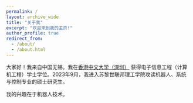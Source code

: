 ```yaml
---
permalink: /
layout: archive_wide
title: "关于我"
excerpt: "欢迎来到我的主页!"
author_profile: true
redirect_from: 
  - /about/
  - /about.html
---
```


<!-- translate below to chinese -->
大家好！我来自中国无锡。我在[香港中文大学（深圳）](https://cuhk.edu.cn) 获得电子信息工程（计算机工程）学士学位。2023年9月，我进入苏黎世联邦理工学院攻读机器人、系统与控制专业的硕士研究生。

我的兴趣在于机器人技术。
